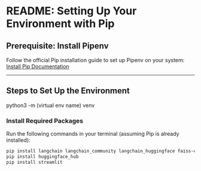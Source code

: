 # README: Setting Up Your Environment with Pip

## Prerequisite: Install Pipenv
Follow the official Pip installation guide to set up Pipenv on your system:  
[Install Pip Documentation](https://pypi.org/project/pip/)

---

## Steps to Set Up the Environment
python3 -m (virtual env name) venv
### Install Required Packages
Run the following commands in your terminal (assuming Pip is already installed):

```bash
pip install langchain langchain_community langchain_huggingface faiss-cpu pypdf
pip install huggingface_hub
pip install streamlit



